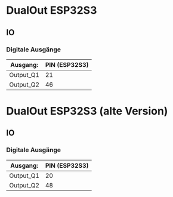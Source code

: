 # DualOut ESP32S3
## IO

### Digitale Ausgänge

| Ausgang:  | PIN (ESP32S3) |
|-----------|---------------|
| Output_Q1 | 21            |
| Output_Q2 | 46            |







# DualOut ESP32S3 (alte Version)
## IO

### Digitale Ausgänge

| Ausgang:  | PIN (ESP32S3) |
|-----------|---------------|
| Output_Q1 | 20            |
| Output_Q2 | 48            |
